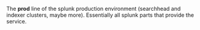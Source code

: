 The **prod** line of the splunk production environment (searchhead and indexer
clusters, maybe more). Essentially all splunk parts that provide the service.